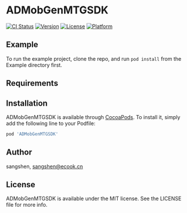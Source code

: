 # ADMobGenMTGSDK

[![CI Status](https://img.shields.io/travis/sangshen/ADMobGenMTGSDK.svg?style=flat)](https://travis-ci.org/sangshen/ADMobGenMTGSDK)
[![Version](https://img.shields.io/cocoapods/v/ADMobGenMTGSDK.svg?style=flat)](https://cocoapods.org/pods/ADMobGenMTGSDK)
[![License](https://img.shields.io/cocoapods/l/ADMobGenMTGSDK.svg?style=flat)](https://cocoapods.org/pods/ADMobGenMTGSDK)
[![Platform](https://img.shields.io/cocoapods/p/ADMobGenMTGSDK.svg?style=flat)](https://cocoapods.org/pods/ADMobGenMTGSDK)

## Example

To run the example project, clone the repo, and run `pod install` from the Example directory first.

## Requirements

## Installation

ADMobGenMTGSDK is available through [CocoaPods](https://cocoapods.org). To install
it, simply add the following line to your Podfile:

```ruby
pod 'ADMobGenMTGSDK'
```

## Author

sangshen, sangshen@ecook.cn

## License

ADMobGenMTGSDK is available under the MIT license. See the LICENSE file for more info.
